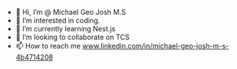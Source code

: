 - 👋 Hi, I’m @ Michael Geo Josh M.S
- 👀 I’m interested in coding.
- 🌱 I’m currently learning Nest.js
- 💞️ I’m looking to collaborate on TCS
- 📫 How to reach me www.linkedin.com/in/michael-geo-josh-m-s-4b4714208

<!---
Michaelgeo1004/Michaelgeo1004 is a ✨ special ✨ repository because its `README.md` (this file) appears on your GitHub profile.
You can click the Preview link to take a look at your changes.
--->
